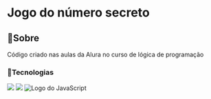 # Jogo do número secreto
## 📃Sobre

Código criado nas aulas da Alura no curso de lógica de programação

### 🚀Tecnologias 
<img src="https://img.shields.io/badge/HTML-239120?style=for-the-badge&logo=html5&logoColor=white"> <img src="https://img.shields.io/badge/HTML-239120?style=for-the-badge&logo=html5&logoColor=white"> ![Logo do JavaScript](https://img.shields.io/badge/JavaScript-F7DF1E?style=for-the-badge&logo=javascript&logoColor=black)




